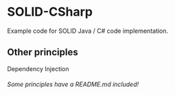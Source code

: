 # SOLID-CSharp
Example code for SOLID Java / C# code implementation.

## Other principles
Dependency Injection

###### Some principles have a README.md included!
